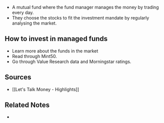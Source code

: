 - A mutual fund where the fund manager manages the money by trading every day.
- They choose the stocks to fit the investment mandate by regularly analysing the market.

## How to invest in managed funds
- Learn more about the funds in the market
- Read through Mint50.
- Go through Value Research data and Morningstar ratings.

## Sources
- [[Let's Talk Money - Highlights]]

## Related Notes
- 